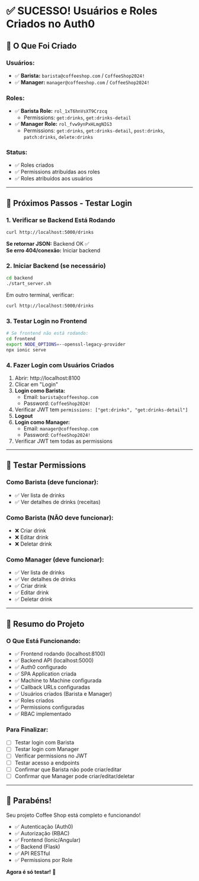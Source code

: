 # ✅ SUCESSO! Usuários e Roles Criados no Auth0

## 🎉 O Que Foi Criado

### Usuários:
- ✅ **Barista:** `barista@coffeeshop.com` / `CoffeeShop2024!`
- ✅ **Manager:** `manager@coffeeshop.com` / `CoffeeShop2024!`

### Roles:
- ✅ **Barista Role:** `rol_1xT6hnVsXT9Crzcq`
  - Permissions: `get:drinks`, `get:drinks-detail`
- ✅ **Manager Role:** `rol_fvw9ynPxHLmgNIG3`
  - Permissions: `get:drinks`, `get:drinks-detail`, `post:drinks`, `patch:drinks`, `delete:drinks`

### Status:
- ✅ Roles criados
- ✅ Permissions atribuídas aos roles
- ✅ Roles atribuídos aos usuários

---

## 🚀 Próximos Passos - Testar Login

### 1. Verificar se Backend Está Rodando

```bash
curl http://localhost:5000/drinks
```

**Se retornar JSON:** Backend OK ✅  
**Se erro 404/conexão:** Iniciar backend

### 2. Iniciar Backend (se necessário)

```bash
cd backend
./start_server.sh
```

Em outro terminal, verificar:
```bash
curl http://localhost:5000/drinks
```

### 3. Testar Login no Frontend

```bash
# Se frontend não está rodando:
cd frontend
export NODE_OPTIONS=--openssl-legacy-provider
npx ionic serve
```

### 4. Fazer Login com Usuários Criados

1. Abrir: http://localhost:8100
2. Clicar em "Login"
3. **Login como Barista:**
   - Email: `barista@coffeeshop.com`
   - Password: `CoffeeShop2024!`
4. Verificar JWT tem `permissions: ["get:drinks", "get:drinks-detail"]`
5. **Logout**
6. **Login como Manager:**
   - Email: `manager@coffeeshop.com`
   - Password: `CoffeeShop2024!`
7. Verificar JWT tem todas as permissions

---

## 🧪 Testar Permissions

### Como Barista (deve funcionar):
- ✅ Ver lista de drinks
- ✅ Ver detalhes de drinks (receitas)

### Como Barista (NÃO deve funcionar):
- ❌ Criar drink
- ❌ Editar drink
- ❌ Deletar drink

### Como Manager (deve funcionar):
- ✅ Ver lista de drinks
- ✅ Ver detalhes de drinks
- ✅ Criar drink
- ✅ Editar drink
- ✅ Deletar drink

---

## 📝 Resumo do Projeto

### O Que Está Funcionando:
- ✅ Frontend rodando (localhost:8100)
- ✅ Backend API (localhost:5000)
- ✅ Auth0 configurado
- ✅ SPA Application criada
- ✅ Machine to Machine configurada
- ✅ Callback URLs configuradas
- ✅ Usuários criados (Barista e Manager)
- ✅ Roles criados
- ✅ Permissions configuradas
- ✅ RBAC implementado

### Para Finalizar:
- [ ] Testar login com Barista
- [ ] Testar login com Manager
- [ ] Verificar permissions no JWT
- [ ] Testar acesso a endpoints
- [ ] Confirmar que Barista não pode criar/editar
- [ ] Confirmar que Manager pode criar/editar/deletar

---

## 🎉 Parabéns!

Seu projeto Coffee Shop está completo e funcionando!

- ✅ Autenticação (Auth0)
- ✅ Autorização (RBAC)
- ✅ Frontend (Ionic/Angular)
- ✅ Backend (Flask)
- ✅ API RESTful
- ✅ Permissions por Role

**Agora é só testar!** 🚀

